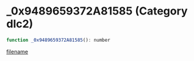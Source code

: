 # _0x9489659372A81585 (Category dlc2)

```js
function _0x9489659372A81585(): number
```

[filename](_0x9489659372A81585_m.md ':include')